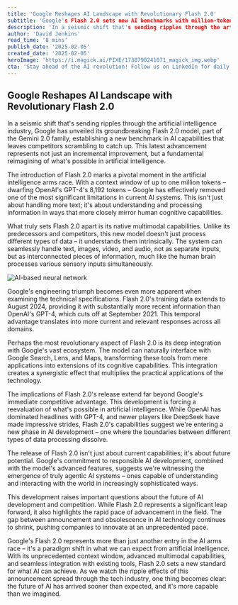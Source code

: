 ```yaml
---
title: 'Google Reshapes AI Landscape with Revolutionary Flash 2.0'
subtitle: 'Google's Flash 2.0 sets new AI benchmarks with million-token context window'
description: 'In a seismic shift that's sending ripples through the artificial intelligence industry, Google has unveiled its groundbreaking Flash 2.0 model, part of the Gemini 2.0 family, establishing a new benchmark in AI capabilities that leaves competitors scrambling to catch up.'
author: 'David Jenkins'
read_time: '8 mins'
publish_date: '2025-02-05'
created_date: '2025-02-05'
heroImage: 'https://i.magick.ai/PIXE/1738790241071_magick_img.webp'
cta: 'Stay ahead of the AI revolution! Follow us on LinkedIn for daily updates on groundbreaking developments like Google's Flash 2.0 and expert analysis of the evolving tech landscape.'
---
```


## Google Reshapes AI Landscape with Revolutionary Flash 2.0

In a seismic shift that's sending ripples through the artificial intelligence industry, Google has unveiled its groundbreaking Flash 2.0 model, part of the Gemini 2.0 family, establishing a new benchmark in AI capabilities that leaves competitors scrambling to catch up. This latest advancement represents not just an incremental improvement, but a fundamental reimagining of what's possible in artificial intelligence.

The introduction of Flash 2.0 marks a pivotal moment in the artificial intelligence arms race. With a context window of up to one million tokens – dwarfing OpenAI's GPT-4's 8,192 tokens – Google has effectively removed one of the most significant limitations in current AI systems. This isn't just about handling more text; it's about understanding and processing information in ways that more closely mirror human cognitive capabilities.

What truly sets Flash 2.0 apart is its native multimodal capabilities. Unlike its predecessors and competitors, this new model doesn't just process different types of data – it understands them intrinsically. The system can seamlessly handle text, images, video, and audio, not as separate inputs, but as interconnected pieces of information, much like the human brain processes various sensory inputs simultaneously.

![AI-based neural network](https://i.magick.ai/PIXE/1738790241071_magick_img.webp)

Google's engineering triumph becomes even more apparent when examining the technical specifications. Flash 2.0's training data extends to August 2024, providing it with substantially more recent information than OpenAI's GPT-4, which cuts off at September 2021. This temporal advantage translates into more current and relevant responses across all domains.

Perhaps the most revolutionary aspect of Flash 2.0 is its deep integration with Google's vast ecosystem. The model can naturally interface with Google Search, Lens, and Maps, transforming these tools from mere applications into extensions of its cognitive capabilities. This integration creates a synergistic effect that multiplies the practical applications of the technology.

The implications of Flash 2.0's release extend far beyond Google's immediate competitive advantage. This development is forcing a reevaluation of what's possible in artificial intelligence. While OpenAI has dominated headlines with GPT-4, and newer players like DeepSeek have made impressive strides, Flash 2.0's capabilities suggest we're entering a new phase in AI development – one where the boundaries between different types of data processing dissolve.

The release of Flash 2.0 isn't just about current capabilities; it's about future potential. Google's commitment to responsible AI development, combined with the model's advanced features, suggests we're witnessing the emergence of truly agentic AI systems – ones capable of understanding and interacting with the world in increasingly sophisticated ways.

This development raises important questions about the future of AI development and competition. While Flash 2.0 represents a significant leap forward, it also highlights the rapid pace of advancement in the field. The gap between announcement and obsolescence in AI technology continues to shrink, pushing companies to innovate at an unprecedented pace.

Google's Flash 2.0 represents more than just another entry in the AI arms race – it's a paradigm shift in what we can expect from artificial intelligence. With its unprecedented context window, advanced multimodal capabilities, and seamless integration with existing tools, Flash 2.0 sets a new standard for what AI can achieve. As we watch the ripple effects of this announcement spread through the tech industry, one thing becomes clear: the future of AI has arrived sooner than expected, and it's more capable than we imagined.